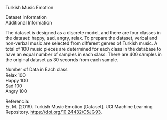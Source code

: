 
Turkish Music Emotion <br>

Dataset Information<br>
Additional Information<br>

The dataset is designed as a discrete model, and there are four classes in the dataset: happy, sad, angry, relax. To prepare the dataset, verbal and non-verbal music are selected from different genres of Turkish music. A total of 100 music pieces are determined for each class in the database to have an equal number of samples in each class. There are 400 samples in the original dataset as 30 seconds from each sample.

Number of Data in Each class<br>
Relax 100<br>
Happy 100<br>
Sad 100<br>
Angry 100<br>


Referencia:<br>
Er, M. (2019). Turkish Music Emotion [Dataset]. UCI Machine Learning Repository. https://doi.org/10.24432/C5JG93.